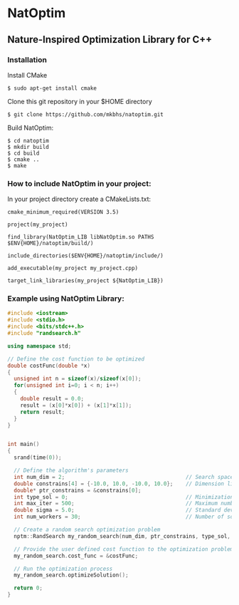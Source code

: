 # NatOptim
## Nature-Inspired Optimization Library for C++

### Installation

Install CMake
```
$ sudo apt-get install cmake
```
Clone this git repository in your $HOME directory
```
$ git clone https://github.com/mkbhs/natoptim.git
```
Build NatOptim:
```
$ cd natoptim
$ mkdir build
$ cd build
$ cmake ..
$ make
```
### How to include NatOptim in your project:
In your project directory create a CMakeLists.txt: 
```
cmake_minimum_required(VERSION 3.5)

project(my_project)

find_library(NatOptim_LIB libNatOptim.so PATHS $ENV{HOME}/natoptim/build/)

include_directories($ENV{HOME}/natoptim/include/)

add_executable(my_project my_project.cpp)

target_link_libraries(my_project ${NatOptim_LIB})
```

### Example using NatOptim Library:
```cpp
#include <iostream>
#include <stdio.h>
#include <bits/stdc++.h>
#include "randsearch.h"

using namespace std;

// Define the cost function to be optimized
double costFunc(double *x)
{
  unsigned int n = sizeof(x)/sizeof(x[0]);
  for(unsigned int i=0; i < n; i++)
  {
    double result = 0.0;
    result = (x[0]*x[0]) + (x[1]*x[1]);
    return result;
  }
}


int main()
{
  srand(time(0));

  // Define the algorithm's parameters
  int num_dim = 2;                                      // Search space dimensions
  double constrains[4] = {-10.0, 10.0, -10.0, 10.0};    // Dimension limits
  double* ptr_constrains = &constrains[0];
  int type_sol = 0;                                     // Minimization
  int max_iter = 500;                                   // Maximum number of iterations
  double sigma = 5.0;                                   // Standard deviation
  int num_workers = 30;                                 // Number of solutions per iteration

  // Create a random search optimization problem
  nptm::RandSearch my_random_search(num_dim, ptr_constrains, type_sol, max_iter, sigma, num_workers);

  // Provide the user defined cost function to the optimization problem
  my_random_search.cost_func = &costFunc;

  // Run the optimization process
  my_random_search.optimizeSolution();

  return 0;
}
```


